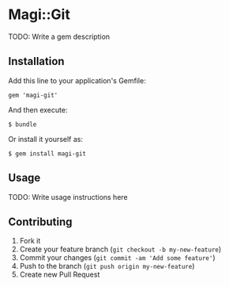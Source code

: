 # Magi::Git

TODO: Write a gem description

## Installation

Add this line to your application's Gemfile:

    gem 'magi-git'

And then execute:

    $ bundle

Or install it yourself as:

    $ gem install magi-git

## Usage

TODO: Write usage instructions here

## Contributing

1. Fork it
2. Create your feature branch (`git checkout -b my-new-feature`)
3. Commit your changes (`git commit -am 'Add some feature'`)
4. Push to the branch (`git push origin my-new-feature`)
5. Create new Pull Request
